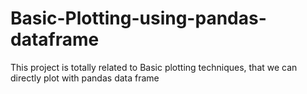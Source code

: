 # Basic-Plotting-using-pandas-dataframe

This project is totally related to Basic plotting techniques, that we can directly plot with pandas data frame
